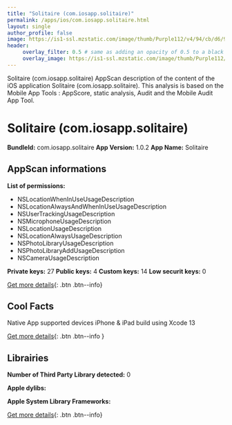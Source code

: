 ```yaml
---
title: "Solitaire (com.iosapp.solitaire)"
permalink: /apps/ios/com.iosapp.solitaire.html
layout: single
author_profile: false
image: https://is1-ssl.mzstatic.com/image/thumb/Purple112/v4/94/cb/d6/94cbd656-9036-1414-41cf-f418d5c9d58b/AppIcon-0-0-1x_U007emarketing-0-0-0-7-0-0-sRGB-0-0-0-GLES2_U002c0-512MB-85-220-0-0.png/512x512bb.jpg
header: 
     overlay_filter: 0.5 # same as adding an opacity of 0.5 to a black background
     overlay_image: https://is1-ssl.mzstatic.com/image/thumb/Purple112/v4/94/cb/d6/94cbd656-9036-1414-41cf-f418d5c9d58b/AppIcon-0-0-1x_U007emarketing-0-0-0-7-0-0-sRGB-0-0-0-GLES2_U002c0-512MB-85-220-0-0.png/512x512bb.jpg
---
```

Solitaire (com.iosapp.solitaire) AppScan description of the content of the iOS application Solitaire (com.iosapp.solitaire). This analysis is based on the Mobile App Tools : AppScore, static analysis, Audit and the Mobile Audit App Tool.

# Solitaire (com.iosapp.solitaire)

**BundleId:** com.iosapp.solitaire
**App Version:** 1.0.2
**App Name:** Solitaire


## AppScan informations 

**List of permissions:** 
- NSLocationWhenInUseUsageDescription
- NSLocationAlwaysAndWhenInUseUsageDescription
- NSUserTrackingUsageDescription
- NSMicrophoneUsageDescription
- NSLocationUsageDescription
- NSLocationAlwaysUsageDescription
- NSPhotoLibraryUsageDescription
- NSPhotoLibraryAddUsageDescription
- NSCameraUsageDescription
  
  
**Private keys:** 27
**Public keys:** 4
**Custom keys:** 14
**Low securit keys:** 0
  
[Get more details](/pricing.html){: .btn .btn--info}

## Cool Facts

Native App
supported devices iPhone & iPad
build using Xcode 13
  
[Get more details](/pricing.html){: .btn .btn--info }

## Librairies 
**Number of Third Party Library detected:** 0


**Apple dylibs:**


**Apple System Library Frameworks:**


  
[Get more details](/pricing.html){: .btn .btn--info}

